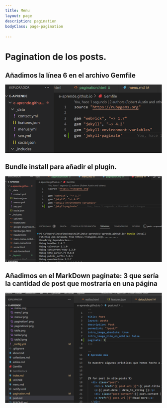 ```yaml
---
title: Menu
layout: page
description: pagination
bodyClass: page-pagination

---
```




# Pagination de los posts.



## Añadimos la línea 6 en el archivo Gemfile
![Pagination](/images/pagination1.png)

## Bundle install para añadir el plugin.
![Pagination](/images/pagination2.png)

## Añadimos en el MarkDown paginate: 3 que sería la cantidad de post que mostraría en una página
![Pagination](/images/paginate.png)


